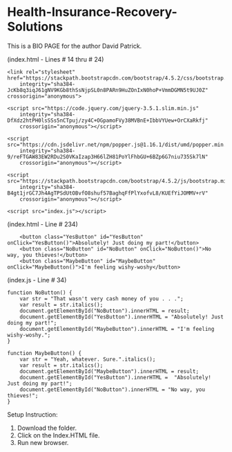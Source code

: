 # Health-Insurance-Recovery-Solutions

This is a BIO PAGE for the author David Patrick. 


(index.html - Lines # 14 thru # 24) <!--COMPLETED: Import Bootstrap from a CDN, then use Bootstrap’s column system to organize content areas based on mobile or 
    desktop views (cannot be used on the same page as the Flexbox/CSS Grid requirement above)--> 

```    
<link rel="stylesheet" href="https://stackpath.bootstrapcdn.com/bootstrap/4.5.2/css/bootstrap.min.css"
    integrity="sha384-JcKb8q3iqJ61gNV9KGb8thSsNjpSL0n8PARn9HuZOnIxN0hoP+VmmDGMN5t9UJ0Z" crossorigin="anonymous">
```
```
<script src="https://code.jquery.com/jquery-3.5.1.slim.min.js"
    integrity="sha384-DfXdz2htPH0lsSSs5nCTpuj/zy4C+OGpamoFVy38MVBnE+IbbVYUew+OrCXaRkfj"
    crossorigin="anonymous"></script>
```
```
<script src="https://cdn.jsdelivr.net/npm/popper.js@1.16.1/dist/umd/popper.min.js"
    integrity="sha384-9/reFTGAW83EW2RDu2S0VKaIzap3H66lZH81PoYlFhbGU+6BZp6G7niu735Sk7lN"
    crossorigin="anonymous"></script>
```
```
<script src="https://stackpath.bootstrapcdn.com/bootstrap/4.5.2/js/bootstrap.min.js"
    integrity="sha384-B4gt1jrGC7Jh4AgTPSdUtOBvfO8shuf57BaghqFfPlYxofvL8/KUEfYiJOMMV+rV"
    crossorigin="anonymous"></script>
```
```
<script src="index.js"></script>
```

(index.html - Line # 234) <!--Show/hide one or more content areas or elements on your site through clicking a button or some other user interaction - must be done with some JavaScript code--> 
```
    <button class="YesButton" id="YesButton" onClick="YesButton()">Absolutely! Just doing my part!</button>
    <button class="NoButton" id="NoButton" onClick="NoButton()">No way, you thieves!</button>
    <button class="MaybeButton" id="MaybeButton" onClick="MaybeButton()">I'm feeling wishy-woshy</button>
```

(index.js - Line # 34) <!--Create at least 3 variables (var, const, or let), set their values in JavaScript, and display the values somewhere on your page-->

```
function NoButton() {
    var str = "That wasn't very cash money of you . . .";
    var result = str.italics();
    document.getElementById("NoButton").innerHTML = result;
    document.getElementById("YesButton").innerHTML = "Absolutely! Just doing my part!";
    document.getElementById("MaybeButton").innerHTML = "I'm feeling wishy-woshy.";
}
```
```
function MaybeButton() {
    var str = "Yeah, whatever. Sure.".italics();
    var result = str.italics();
    document.getElementById("MaybeButton").innerHTML = result;
    document.getElementById("YesButton").innerHTML =  "Absolutely! Just doing my part!";
    document.getElementById("NoButton").innerHTML = "No way, you thieves!";
}
```

Setup Instruction: 

1. Download the folder. 
2. Click on the Index.HTML file. 
3. Run new browser. 

